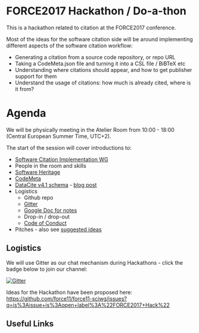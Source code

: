 # FORCE2017 Hackathon / Do-a-thon

This is a hackathon related to citation at the FORCE2017 conference.

Most of the ideas for the software citation side will be around implementing different aspects of the software citation workflow:
- Generating a citation from a source code repository, or repo URL
- Taking a CodeMeta.json file and turning it into a CSL file / BiBTeX etc
- Understanding where citations should appear, and how to get publisher support for them
- Understand the usage of citations: how much is already cited, where is it from?

# Agenda

We will be physically meeting in the Atelier Room from 10:00 - 18:00 (Central European Summer Time, UTC+2).

The start of the session will cover introductions to:
- [Software Citation Implementation WG](https://www.force11.org/group/software-citation-implementation-working-group)
- People in the room and skills
- [Software Heritage](https://www.softwareheritage.org/)
- [CodeMeta](https://github.com/codemeta/codemeta)
- [DataCite v4.1 schema](http://schema.datacite.org/meta/kernel-4.1/) - [blog post](https://blog.datacite.org/metadata-schema-4-1/)
- Logistics
	- Github repo 
	- [Gitter](https://gitter.im/force11-sciwg/Lobby) 
	- [Google Doc for notes](https://docs.google.com/document/d/1X45xCKiCozCZUqGvGC2ksGQACA6lugcSqelH7fXDi6w/edit)
	- Drop-in / drop-out
	- [Code of Conduct](https://www.force2017.org/information/code_of_conduct.html)
- Pitches - also see [suggested ideas](https://github.com/force11/force11-sciwg/issues?q=is%3Aissue+is%3Aopen+label%3A%22FORCE2017+Hack%22)


## Logistics

We will use Gitter as our chat mechanism during Hackathons - click the badge below to join our channel:

[![Gitter](https://badges.gitter.im/force11-sciwg/Lobby.svg)](https://gitter.im/force11-sciwg/Lobby?utm_source=badge&utm_medium=badge&utm_campaign=pr-badge&utm_content=body_badge)

Ideas for the Hackathon have been proposed here: https://github.com/force11/force11-sciwg/issues?q=is%3Aissue+is%3Aopen+label%3A%22FORCE2017+Hack%22

## Useful Links

